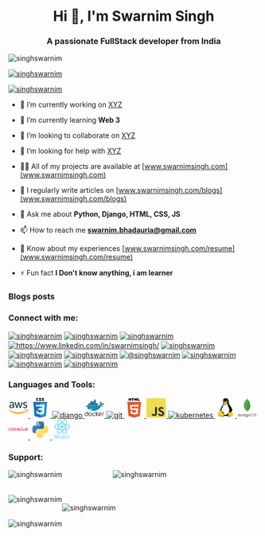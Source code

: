 <h1 align="center">Hi 👋, I'm Swarnim Singh</h1>
<h3 align="center">A passionate FullStack developer from India</h3>

<p align="left"> <img src="https://komarev.com/ghpvc/?username=singhswarnim&label=Profile%20views&color=0e75b6&style=flat" alt="singhswarnim" /> </p>

<p align="left"> <a href="https://github.com/ryo-ma/github-profile-trophy"><img src="https://github-profile-trophy.vercel.app/?username=singhswarnim" alt="singhswarnim" /></a> </p>

<p align="left"> <a href="https://twitter.com/singhswarnim" target="blank"><img src="https://img.shields.io/twitter/follow/singhswarnim?logo=twitter&style=for-the-badge" alt="singhswarnim" /></a> </p>

- 🔭 I’m currently working on [XYZ](www.XYZ.com/wer)

- 🌱 I’m currently learning **Web 3**

- 👯 I’m looking to collaborate on [XYZ](www.XYZ.com/wer)

- 🤝 I’m looking for help with [XYZ](www.XYZ.com/wer)

- 👨‍💻 All of my projects are available at [www.swarnimsingh.com](www.swarnimsingh.com)

- 📝 I regularly write articles on [www.swarnimsingh.com/blogs](www.swarnimsingh.com/blogs)

- 💬 Ask me about **Python, Django, HTML, CSS, JS**

- 📫 How to reach me **swarnim.bhadauria@gmail.com**

- 📄 Know about my experiences [www.swarnimsingh.com/resume](www.swarnimsingh.com/resume)

- ⚡ Fun fact **I Don't know anything, i am learner**

### Blogs posts
<!-- BLOG-POST-LIST:START -->
<!-- BLOG-POST-LIST:END -->

<h3 align="left">Connect with me:</h3>
<p align="left">
<a href="https://codepen.io/singhswarnim" target="blank"><img align="center" src="https://raw.githubusercontent.com/rahuldkjain/github-profile-readme-generator/master/src/images/icons/Social/codepen.svg" alt="singhswarnim" height="30" width="40" /></a>
<a href="https://dev.to/singhswarnim" target="blank"><img align="center" src="https://raw.githubusercontent.com/rahuldkjain/github-profile-readme-generator/master/src/images/icons/Social/devto.svg" alt="singhswarnim" height="30" width="40" /></a>
<a href="https://twitter.com/singhswarnim" target="blank"><img align="center" src="https://raw.githubusercontent.com/rahuldkjain/github-profile-readme-generator/master/src/images/icons/Social/twitter.svg" alt="singhswarnim" height="30" width="40" /></a>
<a href="https://linkedin.com/in/https://www.linkedin.com/in/swarnimsingh/" target="blank"><img align="center" src="https://raw.githubusercontent.com/rahuldkjain/github-profile-readme-generator/master/src/images/icons/Social/linked-in-alt.svg" alt="https://www.linkedin.com/in/swarnimsingh/" height="30" width="40" /></a>
<a href="https://kaggle.com/singhswarnim" target="blank"><img align="center" src="https://raw.githubusercontent.com/rahuldkjain/github-profile-readme-generator/master/src/images/icons/Social/kaggle.svg" alt="singhswarnim" height="30" width="40" /></a>
<a href="https://instagram.com/singhswarnim" target="blank"><img align="center" src="https://raw.githubusercontent.com/rahuldkjain/github-profile-readme-generator/master/src/images/icons/Social/instagram.svg" alt="singhswarnim" height="30" width="40" /></a>
<a href="https://hashnode.com/singhswarnim" target="blank"><img align="center" src="https://raw.githubusercontent.com/rahuldkjain/github-profile-readme-generator/master/src/images/icons/Social/hashnode.svg" alt="singhswarnim" height="30" width="40" /></a>
<a href="https://medium.com/@singhswarnim" target="blank"><img align="center" src="https://raw.githubusercontent.com/rahuldkjain/github-profile-readme-generator/master/src/images/icons/Social/medium.svg" alt="@singhswarnim" height="30" width="40" /></a>
<a href="https://www.youtube.com/c/singhswarnim" target="blank"><img align="center" src="https://raw.githubusercontent.com/rahuldkjain/github-profile-readme-generator/master/src/images/icons/Social/youtube.svg" alt="singhswarnim" height="30" width="40" /></a>
<a href="https://discord.gg/singhswarnim" target="blank"><img align="center" src="https://raw.githubusercontent.com/rahuldkjain/github-profile-readme-generator/master/src/images/icons/Social/discord.svg" alt="singhswarnim" height="30" width="40" /></a>
<a href="/singhswarnim" target="blank"><img align="center" src="https://raw.githubusercontent.com/rahuldkjain/github-profile-readme-generator/master/src/images/icons/Social/rss.svg" alt="singhswarnim" height="30" width="40" /></a>
</p>

<h3 align="left">Languages and Tools:</h3>
<p align="left"> <a href="https://aws.amazon.com" target="_blank" rel="noreferrer"> <img src="https://raw.githubusercontent.com/devicons/devicon/master/icons/amazonwebservices/amazonwebservices-original-wordmark.svg" alt="aws" width="40" height="40"/> </a> <a href="https://www.w3schools.com/css/" target="_blank" rel="noreferrer"> <img src="https://raw.githubusercontent.com/devicons/devicon/master/icons/css3/css3-original-wordmark.svg" alt="css3" width="40" height="40"/> </a> <a href="https://www.djangoproject.com/" target="_blank" rel="noreferrer"> <img src="https://cdn.worldvectorlogo.com/logos/django.svg" alt="django" width="40" height="40"/> </a> <a href="https://www.docker.com/" target="_blank" rel="noreferrer"> <img src="https://raw.githubusercontent.com/devicons/devicon/master/icons/docker/docker-original-wordmark.svg" alt="docker" width="40" height="40"/> </a> <a href="https://git-scm.com/" target="_blank" rel="noreferrer"> <img src="https://www.vectorlogo.zone/logos/git-scm/git-scm-icon.svg" alt="git" width="40" height="40"/> </a> <a href="https://www.w3.org/html/" target="_blank" rel="noreferrer"> <img src="https://raw.githubusercontent.com/devicons/devicon/master/icons/html5/html5-original-wordmark.svg" alt="html5" width="40" height="40"/> </a> <a href="https://developer.mozilla.org/en-US/docs/Web/JavaScript" target="_blank" rel="noreferrer"> <img src="https://raw.githubusercontent.com/devicons/devicon/master/icons/javascript/javascript-original.svg" alt="javascript" width="40" height="40"/> </a> <a href="https://kubernetes.io" target="_blank" rel="noreferrer"> <img src="https://www.vectorlogo.zone/logos/kubernetes/kubernetes-icon.svg" alt="kubernetes" width="40" height="40"/> </a> <a href="https://www.linux.org/" target="_blank" rel="noreferrer"> <img src="https://raw.githubusercontent.com/devicons/devicon/master/icons/linux/linux-original.svg" alt="linux" width="40" height="40"/> </a> <a href="https://www.mongodb.com/" target="_blank" rel="noreferrer"> <img src="https://raw.githubusercontent.com/devicons/devicon/master/icons/mongodb/mongodb-original-wordmark.svg" alt="mongodb" width="40" height="40"/> </a> <a href="https://www.oracle.com/" target="_blank" rel="noreferrer"> <img src="https://raw.githubusercontent.com/devicons/devicon/master/icons/oracle/oracle-original.svg" alt="oracle" width="40" height="40"/> </a> <a href="https://www.python.org" target="_blank" rel="noreferrer"> <img src="https://raw.githubusercontent.com/devicons/devicon/master/icons/python/python-original.svg" alt="python" width="40" height="40"/> </a> <a href="https://reactjs.org/" target="_blank" rel="noreferrer"> <img src="https://raw.githubusercontent.com/devicons/devicon/master/icons/react/react-original-wordmark.svg" alt="react" width="40" height="40"/> </a> </p>

<h3 align="left">Support:</h3>
<p><a href="https://www.buymeacoffee.com/singhswarnim"> <img align="left" src="https://cdn.buymeacoffee.com/buttons/v2/default-yellow.png" height="50" width="210" alt="singhswarnim" /></a><a href="https://ko-fi.com/singhswarnim"> <img align="left" src="https://cdn.ko-fi.com/cdn/kofi3.png?v=3" height="50" width="210" alt="singhswarnim" /></a></p><br><br>

<p><img align="left" src="https://github-readme-stats.vercel.app/api/top-langs?username=singhswarnim&show_icons=true&locale=en&layout=compact" alt="singhswarnim" /></p>

<p>&nbsp;<img align="center" src="https://github-readme-stats.vercel.app/api?username=singhswarnim&show_icons=true&locale=en" alt="singhswarnim" /></p>

<p><img align="center" src="https://github-readme-streak-stats.herokuapp.com/?user=singhswarnim&" alt="singhswarnim" /></p>
